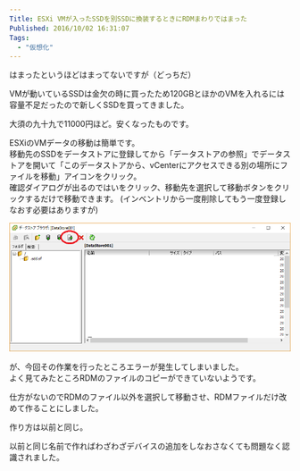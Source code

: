 ```yaml
---
Title: ESXi VMが入ったSSDを別SSDに換装するときにRDMまわりではまった
Published: 2016/10/02 16:31:07
Tags:
  - "仮想化"
---
```

はまったというほどはまってないですが（どっちだ）  

VMが動いているSSDは金欠の時に買ったため120GBとほかのVMを入れるには容量不足だったので新しくSSDを買ってきました。  


<?# AmazonAffiliate B01EAXSB3K /?>

大須の九十九で11000円ほど。安くなったものです。  

ESXiのVMデータの移動は簡単です。  
移動先のSSDをデータストアに登録してから「データストアの参照」でデータストアを開いて「このデータストアから、vCenterにアクセスできる別の場所にファイルを移動」アイコンをクリック。  
確認ダイアログが出るのではいをクリック、移動先を選択して移動ボタンをクリックするだけで移動できます。 
(インベントリから一度削除してもう一度登録しなおす必要はありますが)

![](20161002162628.png) 

が、今回その作業を行ったところエラーが発生してしまいました。  
よく見てみたところRDMのファイルのコピーができていないようです。  

仕方がないのでRDMのファイル以外を選択して移動させ、RDMファイルだけ改めて作ることにしました。  

作り方は以前と同じ。 


<?# OEmbed "https://blog.hitsujin.jp/entry/2014/06/08/161357" /?>


以前と同じ名前で作ればわざわざデバイスの追加をしなおさなくても問題なく認識されました。  

